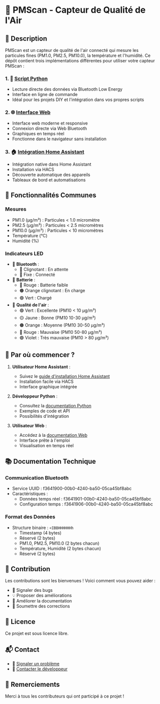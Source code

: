 # 🌟 PMScan - Capteur de Qualité de l'Air

## 📝 Description
PMScan est un capteur de qualité de l'air connecté qui mesure les particules fines (PM1.0, PM2.5, PM10.0), la température et l'humidité. Ce dépôt contient trois implémentations différentes pour utiliser votre capteur PMScan :

### 1. 🐍 [Script Python](docs/PYTHON.md)
- Lecture directe des données via Bluetooth Low Energy
- Interface en ligne de commande
- Idéal pour les projets DIY et l'intégration dans vos propres scripts

### 2. 🌐 [Interface Web](docs/WEB.md)
- Interface web moderne et responsive
- Connexion directe via Web Bluetooth
- Graphiques en temps réel
- Fonctionne dans le navigateur sans installation

### 3. 🏠 [Intégration Home Assistant](docs/HOMEASSISTANT.md)
- Intégration native dans Home Assistant
- Installation via HACS
- Découverte automatique des appareils
- Tableaux de bord et automatisations

## 🔧 Fonctionnalités Communes

### Mesures
- PM1.0 (μg/m³) : Particules < 1.0 micromètre
- PM2.5 (μg/m³) : Particules < 2.5 micromètres
- PM10.0 (μg/m³) : Particules < 10 micromètres
- Température (°C)
- Humidité (%)

### Indicateurs LED
- 📶 **Bluetooth** : 
  - 🔵 Clignotant : En attente
  - 🔵 Fixe : Connecté
- 🔋 **Batterie** :
  - 🔴 Rouge : Batterie faible
  - 🟠 Orange clignotant : En charge
  - 🟢 Vert : Chargé
- 🌈 **Qualité de l'air** :
  - 🟢 Vert : Excellente (PM10 < 10 μg/m³)
  - 🟡 Jaune : Bonne (PM10 10-30 μg/m³)
  - 🟠 Orange : Moyenne (PM10 30-50 μg/m³)
  - 🔴 Rouge : Mauvaise (PM10 50-80 μg/m³)
  - 🟣 Violet : Très mauvaise (PM10 > 80 μg/m³)

## 🚀 Par où commencer ?

1. **Utilisateur Home Assistant** :
   - Suivez le [guide d'installation Home Assistant](docs/HOMEASSISTANT.md)
   - Installation facile via HACS
   - Interface graphique intégrée

2. **Développeur Python** :
   - Consultez la [documentation Python](docs/PYTHON.md)
   - Exemples de code et API
   - Possibilités d'intégration

3. **Utilisateur Web** :
   - Accédez à la [documentation Web](docs/WEB.md)
   - Interface prête à l'emploi
   - Visualisation en temps réel

## 📚 Documentation Technique

### Communication Bluetooth
- Service UUID : f3641900-00b0-4240-ba50-05ca45bf8abc
- Caractéristiques :
  - Données temps réel : f3641901-00b0-4240-ba50-05ca45bf8abc
  - Configuration temps : f3641906-00b0-4240-ba50-05ca45bf8abc

### Format des Données
- Structure binaire : `<IBBHHHHHHh`
  - Timestamp (4 bytes)
  - Réservé (2 bytes)
  - PM1.0, PM2.5, PM10.0 (2 bytes chacun)
  - Température, Humidité (2 bytes chacun)
  - Réservé (2 bytes)

## 🤝 Contribution
Les contributions sont les bienvenues ! Voici comment vous pouvez aider :
- 🐛 Signaler des bugs
- 💡 Proposer des améliorations
- 📝 Améliorer la documentation
- 🔧 Soumettre des corrections

## 📄 Licence
Ce projet est sous licence libre.

## 📬 Contact
- 🐛 [Signaler un problème](https://github.com/julienrat/PM_scan-simple-python-script/issues)
- 📧 [Contacter le développeur](https://github.com/julienrat)

## 🙏 Remerciements
Merci à tous les contributeurs qui ont participé à ce projet !
